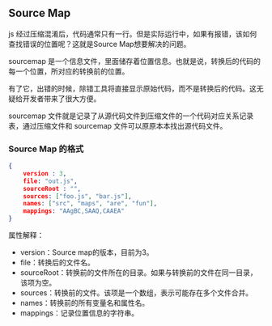 ## Source Map

js 经过压缩混淆后，代码通常只有一行。但是实际运行中，如果有报错，该如何查找错误的位置呢？这就是Source Map想要解决的问题。

sourcemap 是一个信息文件，里面储存着位置信息。也就是说，转换后的代码的每一个位置，所对应的转换前的位置。

有了它，出错的时候，除错工具将直接显示原始代码，而不是转换后的代码。这无疑给开发者带来了很大方便。

sourcemap 文件就是记录了从源代码文件到压缩文件的一个代码对应关系记录表，通过压缩文件和 sourcemap 文件可以原原本本找出源代码文件。

### Source Map 的格式

```json
{
    version : 3,
    file: "out.js",
    sourceRoot : "",
    sources: ["foo.js", "bar.js"],
    names: ["src", "maps", "are", "fun"],
    mappings: "AAgBC,SAAQ,CAAEA"
}
```

属性解释：

+ version：Source map的版本，目前为3。
+ file：转换后的文件名。
+ sourceRoot：转换前的文件所在的目录。如果与转换前的文件在同一目录，该项为空。
+ sources：转换前的文件。该项是一个数组，表示可能存在多个文件合并。
+ names：转换前的所有变量名和属性名。
+ mappings：记录位置信息的字符串。